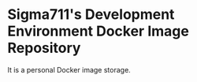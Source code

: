 # Sigma711's Development Environment Docker Image Repository

It is a personal Docker image storage.
